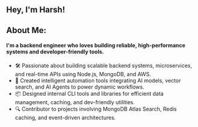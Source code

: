 ## Hey, I'm Harsh!

<!--
**harshtaliwal30/harshtaliwal30** is a ✨ _special_ ✨ repository because its `README.md` (this file) appears on your GitHub profile. -->
## About Me:
#### I'm a backend engineer who loves building reliable, high-performance systems and developer-friendly tools.

- 🛠️ Passionate about building scalable backend systems, microservices, and real-time APIs using Node.js, MongoDB, and AWS.  
- 🚀 Created intelligent automation tools integrating AI models, vector search, and AI Agents to power dynamic workflows.  
- 📦 Designed internal CLI tools and libraries for efficient data management, caching, and dev-friendly utilities.  
- 🔍 Contributor to projects involving MongoDB Atlas Search, Redis caching, and event-driven architectures.
